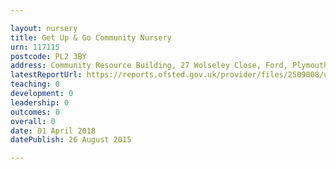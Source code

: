 ```yaml
---

layout: nursery
title: Get Up & Go Community Nursery
urn: 117115
postcode: PL2 3BY
address: Community Resource Building, 27 Wolseley Close, Ford, Plymouth, Devon, PL2 3BY
latestReportUrl: https://reports.ofsted.gov.uk/provider/files/2509008/urn/117115.pdf
teaching: 0
development: 0
leadership: 0
outcomes: 0
overall: 0
date: 01 April 2018 
datePublish: 26 August 2015

---
```

